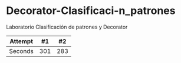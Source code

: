 # Decorator-Clasificaci-n_patrones
Laboratorio Clasificación de patrones y Decorator


| Attempt | #1 | #2 |
| :---: | :---: | :---: |
| Seconds | 301 | 283 |
